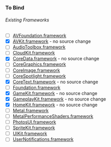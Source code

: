 ### To Bind
###### Existing Frameworks
- [ ] [AVFoundation.framework](https://github.com/xamarin/xamarin-macios/wiki/AVFoundation-tvOS-Beta4)
- [X] [AVKit.framework](https://github.com/xamarin/xamarin-macios/wiki/AVKit-tvOS-Beta4) - no source change
- [ ] [AudioToolbox.framework](https://github.com/xamarin/xamarin-macios/wiki/AudioToolbox-tvOS-Beta4)
- [ ] [CloudKit.framework](https://github.com/xamarin/xamarin-macios/wiki/CloudKit-tvOS-Beta4)
- [X] [CoreData.framework](https://github.com/xamarin/xamarin-macios/wiki/CoreData-tvOS-Beta4) - no source change
- [ ] [CoreGraphics.framework](https://github.com/xamarin/xamarin-macios/wiki/CoreGraphics-tvOS-Beta4)
- [ ] [CoreImage.framework](https://github.com/xamarin/xamarin-macios/wiki/CoreImage-tvOS-Beta4)
- [ ] [CoreSpotlight.framework](https://github.com/xamarin/xamarin-macios/wiki/CoreSpotlight-tvOS-Beta4)
- [X] [CoreText.framework](https://github.com/xamarin/xamarin-macios/wiki/CoreText-tvOS-Beta4) - no source change
- [ ] [Foundation.framework](https://github.com/xamarin/xamarin-macios/wiki/Foundation-tvOS-Beta4)
- [X] [GameKit.framework](https://github.com/xamarin/xamarin-macios/wiki/GameKit-tvOS-Beta4) - no source change
- [X] [GameplayKit.framework](https://github.com/xamarin/xamarin-macios/wiki/GameplayKit-tvOS-Beta4) - no source change
- [X] [HomeKit.framework](https://github.com/xamarin/xamarin-macios/wiki/HomeKit-tvOS-Beta4) - no source change
- [ ] [Metal.framework](https://github.com/xamarin/xamarin-macios/wiki/Metal-tvOS-Beta4)
- [ ] [MetalPerformanceShaders.framework](https://github.com/xamarin/xamarin-macios/wiki/MetalPerformanceShaders-tvOS-Beta4)
- [ ] [PhotosUI.framework](https://github.com/xamarin/xamarin-macios/wiki/PhotosUI-tvOS-Beta4)
- [ ] [SpriteKit.framework](https://github.com/xamarin/xamarin-macios/wiki/SpriteKit-tvOS-Beta4)
- [ ] [UIKit.framework](https://github.com/xamarin/xamarin-macios/wiki/UIKit-tvOS-Beta4)
- [ ] [UserNotifications.framework](https://github.com/xamarin/xamarin-macios/wiki/UserNotifications-tvOS-Beta4)
